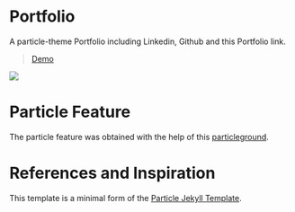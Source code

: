 # Portfolio

A particle-theme Portfolio including Linkedin, Github and this Portfolio link.

> [Demo](https://carolinams7.github.io/Portfolio/)

<img src="https://github.com/Carolinams7/Portfolio/raw/master/particle_demo/port_demo.png"/>

# Particle Feature

The particle feature was obtained with the help of this [particleground](https://github.com/jnicol/particleground).

# References and Inspiration

This template is a minimal form of the [Particle Jekyll Template](https://github.com/nrandecker/particle).
